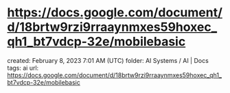 # https://docs.google.com/document/d/18brtw9rzi9rraaynmxes59hoxec_qh1_bt7vdcp-32e/mobilebasic

created: February 8, 2023 7:01 AM (UTC)
folder: AI Systems / AI | Docs
tags: ai
url: https://docs.google.com/document/d/18brtw9rzi9rraaynmxes59hoxec_qh1_bt7vdcp-32e/mobilebasic
